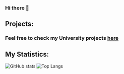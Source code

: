 ### Hi there 👋

## Projects:

### Feel free to check my University projects [here](https://github.com/Lemos2802/Projects)

## My Statistics:

![GitHub stats](https://github-readme-stats.vercel.app/api?username=Lemos2802&theme=highcontrast&show_icons=true)
![Top Langs](https://github-readme-stats.vercel.app/api/top-langs/?username=Lemos2802&theme=highcontrast)
